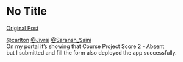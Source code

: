 # No Title

[Original Post](https://discourse.onlinedegree.iitm.ac.in/t/169029/490)

<p><a class="mention" href="/u/carlton">@carlton</a> <a class="mention" href="/u/jivraj">@Jivraj</a> <a class="mention" href="/u/saransh_saini">@Saransh_Saini</a><br>
On my portal it’s showing that Course Project Score 2 - Absent<br>
but I submitted and fill the form also deployed the app successfully.</p>